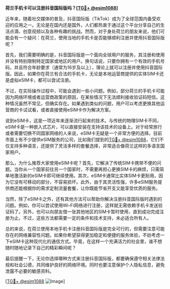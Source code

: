 **荷兰手机卡可以注册抖音国际版吗？[[TG💪+ @esim1088](https://t.me/s/esim1088)]**

近年来，随着社交媒体的普及，抖音国际版（TikTok）成为了全球范围内备受欢迎的应用之一。无论是在国内还是国外，人们都热衷于通过这个平台分享自己的生活点滴、创意视频以及各种有趣的挑战。然而，对于身处荷兰的朋友来说，他们可能会有一个疑问：在荷兰，使用当地的手机卡是否能够顺利注册并使用抖音国际版呢？

首先，我们需要明确的是，抖音国际版是一个面向全球用户的服务，其注册和使用并没有特别限制特定国家或地区的用户。换句话说，只要你拥有一个有效的手机号码，并且符合年龄要求（通常为16岁及以上），理论上就可以注册并使用抖音国际版。因此，如果你在荷兰有合法的手机卡，无论是本地运营商提供的实体SIM卡还是虚拟eSIM卡，都可以尝试注册。

不过，在实际操作过程中，可能会遇到一些小问题。例如，部分荷兰的手机卡可能因为网络环境或者运营商政策的原因，在某些情况下无法顺利接收验证码短信。这种情况虽然不常见，但确实存在。如果遇到类似的问题，用户可以考虑更换其他运营商的卡试试看，或者直接使用eSIM卡作为解决方案。

说到eSIM卡，这是一项近年来逐渐流行起来的技术。与传统的物理SIM卡不同，eSIM卡是一种嵌入式芯片，可以直接安装在支持该技术的设备上。对于经常旅行或者需要切换不同国家网络的人来说，eSIM卡无疑是一个非常方便的选择。目前市面上有不少提供eSIM服务的公司，比如我们提到的[TG💪+ @esim1088](https://t.me/s/esim1088)，它们不仅支持多种语言，还提供了灵活多样的套餐选择，非常适合像荷兰这样的多语言国家用户。

那么，为什么推荐大家使用eSIM卡呢？首先，它解决了传统SIM卡携带不便的问题。当你从一个国家前往另一个国家时，不需要再担心更换SIM卡的麻烦，只需简单地激活新的eSIM卡即可继续使用。其次，eSIM卡通常比实体SIM卡更耐用，因为它没有可移动的部分，不容易损坏。此外，由于其灵活性强，许多eSIM服务提供商还能根据你的需求定制流量套餐，让你既能节省开支又能享受优质的服务。

当然，除了eSIM卡之外，还有其他方法可以帮助你解决注册抖音国际版时遇到的问题。例如，你可以尝试使用Wi-Fi网络进行注册，这样就无需依赖手机卡发送验证码了。另外，也可以向朋友借一张其他地区的SIM卡暂时使用，直到成功完成注册为止。不过，这些方法都需要一定的条件和技术支持，未必适合所有人。

总的来说，在荷兰使用本地手机卡注册抖音国际版是完全可行的，但需要注意可能存在的网络兼容性问题。如果你希望获得更加稳定和便捷的服务体验，不妨考虑一下eSIM卡这种现代化的通信方式。毕竟，在这样一个充满活力的社会里，谁不想随时随地记录下自己的精彩瞬间呢？

最后提醒一下，无论你选择哪种方式来注册抖音国际版，都要确保遵守相关法律法规和社会公德，共同维护良好的网络环境。同时也要注意保护个人隐私信息，避免泄露不必要的敏感资料。

[[TG💪+ @esim1088](https://t.me/s/esim1088) ![Image](https://i.postimg.cc/4NQfJmqS/Snipaste-2025-05-13-00-14-12.png)]
